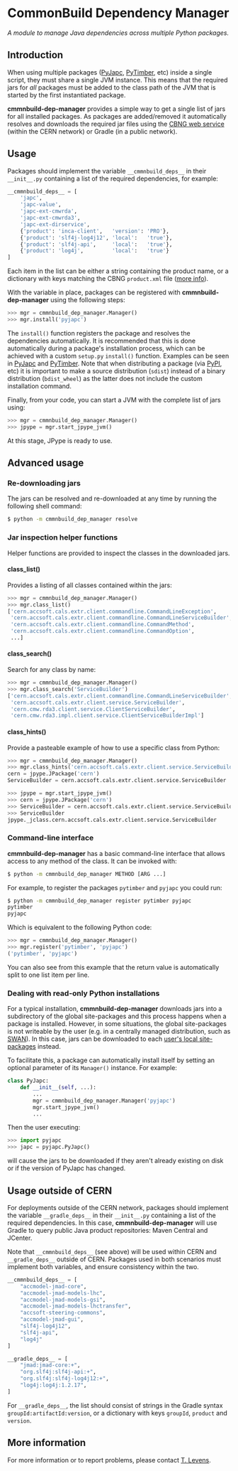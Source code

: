 # CommonBuild Dependency Manager

*A module to manage Java dependencies across multiple Python packages.*

## Introduction

When using multiple packages ([PyJapc], [PyTimber], etc) inside a single
script, they must share a single JVM instance. This means that the required
jars for *all* packages must be added to the class path of the JVM that is
started by the first instantiated package.

**cmmnbuild-dep-manager** provides a simple way to get a single list of jars
for all installed packages. As packages are added/removed it automatically
resolves and downloads the required jar files using the [CBNG web service]
(within the CERN network) or Gradle (in a public network).

[PyJapc]:           https://gitlab.cern.ch/scripting-tools/pyjapc
[PyTimber]:         https://github.com/rdemaria/pytimber
[CBNG web service]: https://wikis.cern.ch/display/DVTLS/CBNG+Web+service

## Usage

Packages should implement the variable `__cmmnbuild_deps__` in their
`__init__.py` containing a list of the required dependencies, for example:

```python
__cmmnbuild_deps__ = [
    'japc',
    'japc-value',
    'japc-ext-cmwrda',
    'japc-ext-cmwrda3',
    'japc-ext-dirservice',
    {'product': 'inca-client',   'version': 'PRO'},
    {'product': 'slf4j-log4j12', 'local':   'true'},
    {'product': 'slf4j-api',     'local':   'true'},
    {'product': 'log4j',         'local':   'true'}
]
```

Each item in the list can be either a string containing the product name,
or a dictionary with keys matching the CBNG `product.xml` file
([more info][DVTLS Configuration]).

[DVTLS Configuration]: https://wikis.cern.ch/display/DVTLS/Configuration

With the variable in place, packages can be registered with
**cmmnbuild-dep-manager** using the following steps:

```python
>>> mgr = cmmnbuild_dep_manager.Manager()
>>> mgr.install('pyjapc')
```

The `install()` function registers the package and resolves the dependencies
automatically. It is recommended that this is done automatically during a
package's installation process, which can be achieved with a custom `setup.py`
`install()` function.  Examples can be seen in [PyJapc] and [PyTimber]. Note
that when distributing a package (via [PyPI], etc) it is important to make a
source distribution (`sdist`) instead of a binary distribution (`bdist_wheel`)
as the latter does not include the custom installation command.

[PyPI]: https://pypi.python.org/

Finally, from your code, you can start a JVM with the complete list of jars
using:

```python
>>> mgr = cmmnbuild_dep_manager.Manager()
>>> jpype = mgr.start_jpype_jvm()
```

At this stage, JPype is ready to use.

## Advanced usage

### Re-downloading jars

The jars can be resolved and re-downloaded at any time by running the following
shell command:

```bash
$ python -m cmmnbuild_dep_manager resolve
```

### Jar inspection helper functions

Helper functions are provided to inspect the classes in the downloaded jars.

#### class_list()

Provides a listing of all classes contained within the jars:

```python
>>> mgr = cmmnbuild_dep_manager.Manager()
>>> mgr.class_list()
['cern.accsoft.cals.extr.client.commandline.CommandLineException',
 'cern.accsoft.cals.extr.client.commandline.CommandLineServiceBuilder',
 'cern.accsoft.cals.extr.client.commandline.CommandMethod',
 'cern.accsoft.cals.extr.client.commandline.CommandOption',
 ...]
```

#### class_search()

Search for any class by name:

```python
>>> mgr = cmmnbuild_dep_manager.Manager()
>>> mgr.class_search('ServiceBuilder')
['cern.accsoft.cals.extr.client.commandline.CommandLineServiceBuilder',
 'cern.accsoft.cals.extr.client.service.ServiceBuilder',
 'cern.cmw.rda3.client.service.ClientServiceBuilder',
 'cern.cmw.rda3.impl.client.service.ClientServiceBuilderImpl']
```

#### class_hints()

Provide a pasteable example of how to use a specific class from Python:

```python
>>> mgr = cmmnbuild_dep_manager.Manager()
>>> mgr.class_hints('cern.accsoft.cals.extr.client.service.ServiceBuilder')
cern = jpype.JPackage('cern')
ServiceBuilder = cern.accsoft.cals.extr.client.service.ServiceBuilder

>>> jpype = mgr.start_jpype_jvm()
>>> cern = jpype.JPackage('cern')
>>> ServiceBuilder = cern.accsoft.cals.extr.client.service.ServiceBuilder
>>> ServiceBuilder
jpype._jclass.cern.accsoft.cals.extr.client.service.ServiceBuilder
```

### Command-line interface

**cmmnbuild-dep-manager** has a basic command-line interface that allows access
to any method of the class. It can be invoked with:

```bash
$ python -m cmmnbuild_dep_manager METHOD [ARG ...]
```

For example, to register the packages `pytimber` and `pyjapc` you could run:

```bash
$ python -m cmmnbuild_dep_manager register pytimber pyjapc
pytimber
pyjapc
```

Which is equivalent to the following Python code:

```python
>>> mgr = cmmnbuild_dep_manager.Manager()
>>> mgr.register('pytimber', 'pyjapc')
('pytimber', 'pyjapc')
```

You can also see from this example that the return value is automatically
split to one list item per line.

### Dealing with read-only Python installations

For a typical installation, **cmmnbuild-dep-manager** downloads jars into a
subdirectory of the global site-packages and this process happens when a
package is installed. However, in some situations, the global
site-packages is not writeable by the user (e.g. in a centrally managed
distribution, such as [SWAN]). In this case, jars can be downloaded to each
[user's local site-packages][PEP 370] instead.

To facilitate this, a package can automatically install itself by setting an
optional parameter of its `Manager()` instance. For example:

```python
class PyJapc:
    def __init__(self, ...):
        ...
        mgr = cmmnbuild_dep_manager.Manager('pyjapc')
        mgr.start_jpype_jvm()
        ...
```

Then the user executing:

```python
>>> import pyjapc
>>> japc = pyjapc.PyJapc()
```

will cause the jars to be downloaded if they aren't already existing on disk
or if the version of PyJapc has changed.

[SWAN]:    http://swan.web.cern.ch/
[PEP 370]: https://www.python.org/dev/peps/pep-0370/

## Usage outside of CERN
For deployments outside of the CERN network, packages should implement the variable
```__gradle_deps__``` in their `__init__.py` containing a list of the required dependencies.
In this case, **cmmnbuild-dep-manager** will use Gradle to query public Java product repositories:
Maven Central and JCenter.

Note that ```__cmmnbuild_deps__``` (see above) will be used within CERN and ```__gradle_deps__```
outside of CERN. Packages used in both scenarios must implement both variables, and ensure 
consistency within the two.

```python
__cmmnbuild_deps__ = [
    "accmodel-jmad-core",
    "accmodel-jmad-models-lhc",
    "accmodel-jmad-models-gsi",
    "accmodel-jmad-models-lhctransfer",
    "accsoft-steering-commons",
    "accmodel-jmad-gui",
    "slf4j-log4j12",
    "slf4j-api",
    "log4j"
]

__gradle_deps__ = [
    "jmad:jmad-core:+",
    "org.slf4j:slf4j-api:+",
    "org.slf4j:slf4j-log4j12:+",
    "log4j:log4j:1.2.17",
]
```

For ```__gradle_deps__```, the list should consist of strings in the Gradle syntax
`groupId:artifactId:version`, or a dictionary with keys `groupId`, `product` and
`version`.

## More information

For more information or to report problems, please contact
[T. Levens](mailto:tom.levens@cern.ch).

